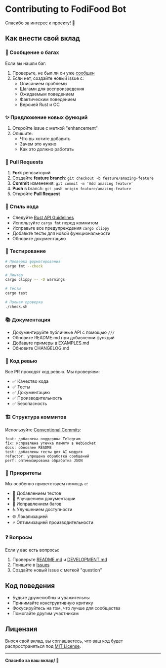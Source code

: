 # Contributing to FodiFood Bot

Спасибо за интерес к проекту! 🎉

## Как внести свой вклад

### 🐛 Сообщение о багах

Если вы нашли баг:

1. Проверьте, не был ли он уже [сообщен](https://github.com/yourorg/fodifood-bot/issues)
2. Если нет, создайте новый issue с:
   - Описанием проблемы
   - Шагами для воспроизведения
   - Ожидаемым поведением
   - Фактическим поведением
   - Версией Rust и ОС

### ✨ Предложение новых функций

1. Откройте issue с меткой "enhancement"
2. Опишите:
   - Что вы хотите добавить
   - Зачем это нужно
   - Как это должно работать

### 🔧 Pull Requests

1. **Fork** репозиторий
2. Создайте **feature branch**: `git checkout -b feature/amazing-feature`
3. **Commit** изменения: `git commit -m 'Add amazing feature'`
4. **Push** в branch: `git push origin feature/amazing-feature`
5. Откройте **Pull Request**

### 📝 Стиль кода

- Следуйте [Rust API Guidelines](https://rust-lang.github.io/api-guidelines/)
- Используйте `cargo fmt` перед коммитом
- Исправьте все предупреждения `cargo clippy`
- Добавьте тесты для новой функциональности
- Обновите документацию

### 🧪 Тестирование

```bash
# Проверка форматирования
cargo fmt --check

# Линтер
cargo clippy -- -D warnings

# Тесты
cargo test

# Полная проверка
./check.sh
```

### 📚 Документация

- Документируйте публичные API с помощью `///`
- Обновите README.md при добавлении функций
- Добавьте примеры в EXAMPLES.md
- Обновите CHANGELOG.md

### 💬 Код ревью

Все PR проходят код ревью. Мы проверяем:

- ✅ Качество кода
- ✅ Тесты
- ✅ Документацию
- ✅ Производительность
- ✅ Безопасность

### 🏗️ Структура коммитов

Используйте [Conventional Commits](https://www.conventionalcommits.org/):

```
feat: добавлена поддержка Telegram
fix: исправлена утечка памяти в WebSocket
docs: обновлен README
test: добавлены тесты для AI модуля
refactor: упрощена обработка сообщений
perf: оптимизирована обработка JSON
```

### 🎯 Приоритеты

Мы особенно приветствуем помощь с:

- 🧪 Добавлением тестов
- 📝 Улучшением документации
- 🐛 Исправлением багов
- ♿ Улучшением доступности
- 🌐 Локализацией
- ⚡ Оптимизацией производительности

### ❓ Вопросы

Если у вас есть вопросы:

1. Проверьте [README.md](README.md) и [DEVELOPMENT.md](DEVELOPMENT.md)
2. Поищите в [Issues](https://github.com/yourorg/fodifood-bot/issues)
3. Создайте новый issue с меткой "question"

## Код поведения

- Будьте дружелюбны и уважительны
- Принимайте конструктивную критику
- Фокусируйтесь на том, что лучше для сообщества
- Помогайте другим участникам

## Лицензия

Внося свой вклад, вы соглашаетесь, что ваш код будет распространяться под [MIT License](LICENSE).

---

**Спасибо за ваш вклад! 🙏**
